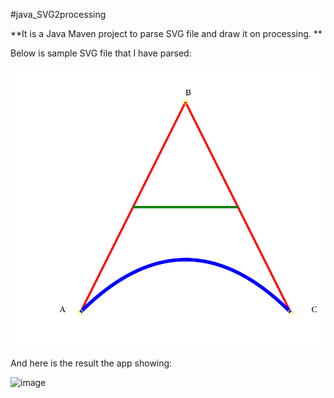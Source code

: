 #java_SVG2processing

**It is a Java Maven project to parse SVG file and draw it on processing.
**

<!-- I tried to use Java Batik Toolkit for parsing SVG, but no luck. It took long time to explore it and use it in easier way. I prefered to use XML parse library from Java as my SVG is super simple well organized XML file.  -->


Below is sample SVG file that I have parsed:

![SVG](https://github.com/lev-s/java_SVG2processing/blob/main/test.svg)



And here is the result the app showing:

![image](https://user-images.githubusercontent.com/34050903/162161936-1a220e9a-789c-4d8f-9805-b04cd5d29ec4.png)

